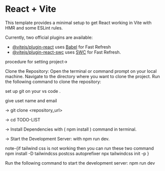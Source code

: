 # React + Vite

This template provides a minimal setup to get React working in Vite with HMR and some ESLint rules.

Currently, two official plugins are available:

- [@vitejs/plugin-react](https://github.com/vitejs/vite-plugin-react/blob/main/packages/plugin-react/README.md) uses [Babel](https://babeljs.io/) for Fast Refresh
- [@vitejs/plugin-react-swc](https://github.com/vitejs/vite-plugin-react-swc) uses [SWC](https://swc.rs/) for Fast Refresh.

procedure for setting project->

Clone the Repository:
Open the terminal or command prompt on your local machine.
Navigate to the directory where you want to clone the project.
Run the following command to clone the repository:

set up git on your vs code .

give uset name and email

-> git clone <repository_url>

-> cd TODO-LIST

-> Install Dependencies with ( npm install ) command in terminal.

-> Start the Development Server: with npm run dev.

note-{if tailwind css is not working then you can run these two command
npm install -D tailwindcss postcss autoprefixer
npx tailwindcss init -p
}

Run the following command to start the development server:
npm run dev
